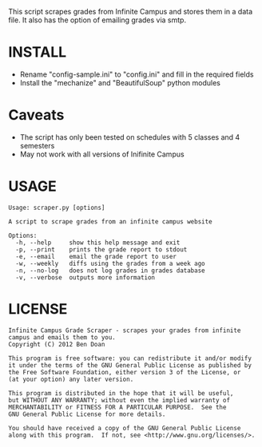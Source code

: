 This script scrapes grades from Infinite Campus and stores them in a data file.  It also has the option of emailing grades via smtp.

INSTALL
=======
* Rename "config-sample.ini" to "config.ini" and fill in the required fields
* Install the "mechanize" and "BeautifulSoup" python modules

Caveats
=======
* The script has only been tested on schedules with 5 classes and 4 semesters
* May not work with all versions of Inifinite Campus

USAGE
=====
```
Usage: scraper.py [options]

A script to scrape grades from an infinite campus website

Options:
  -h, --help     show this help message and exit
  -p, --print    prints the grade report to stdout
  -e, --email    email the grade report to user
  -w, --weekly   diffs using the grades from a week ago
  -n, --no-log   does not log grades in grades database
  -v, --verbose  outputs more information
```

LICENSE
=======
```
Infinite Campus Grade Scraper - scrapes your grades from infinite campus and emails them to you.
Copyright (C) 2012 Ben Doan

This program is free software: you can redistribute it and/or modify
it under the terms of the GNU General Public License as published by
the Free Software Foundation, either version 3 of the License, or
(at your option) any later version.

This program is distributed in the hope that it will be useful,
but WITHOUT ANY WARRANTY; without even the implied warranty of
MERCHANTABILITY or FITNESS FOR A PARTICULAR PURPOSE.  See the
GNU General Public License for more details.

You should have received a copy of the GNU General Public License
along with this program.  If not, see <http://www.gnu.org/licenses/>.
```
